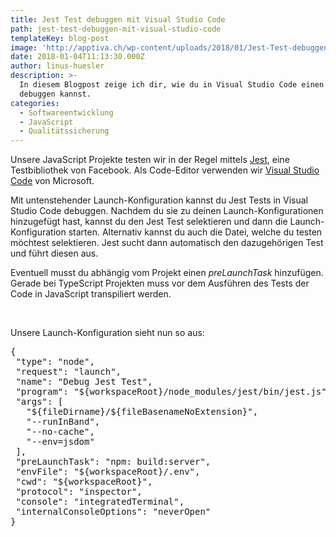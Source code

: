 ```yaml
---
title: Jest Test debuggen mit Visual Studio Code
path: jest-test-debuggen-mit-visual-studio-code
templateKey: blog-post
image: 'http://apptiva.ch/wp-content/uploads/2018/01/Jest-Test-debuggen-mit-Visual-Studio-Code.png'
date: 2018-01-04T11:13:30.000Z
author: linus-huesler
description: >-
  In diesem Blogpost zeige ich dir, wie du in Visual Studio Code einen Jest Test
  debuggen kannst.
categories:
  - Softwareentwicklung
  - JavaScript
  - Qualitätssicherung
---
```


Unsere JavaScript Projekte testen wir in der Regel mittels <a href="https://facebook.github.io/jest/" target="_blank" rel="noopener">Jest</a>, eine Testbibliothek von Facebook. Als Code-Editor verwenden wir <a href="https://code.visualstudio.com/" target="_blank" rel="noopener">Visual Studio Code</a> von Microsoft.

Mit untenstehender Launch-Konfiguration kannst du Jest Tests in Visual Studio Code debuggen. Nachdem du sie zu deinen Launch-Konfigurationen hinzugefügt hast, kannst du den Jest Test selektieren und dann die Launch-Konfiguration starten. Alternativ kannst du auch die Datei, welche du testen möchtest selektieren. Jest sucht dann automatisch den dazugehörigen Test und führt diesen aus.

Eventuell musst du abhängig vom Projekt einen <em>preLaunchTask</em> hinzufügen. Gerade bei TypeScript Projekten muss vor dem Ausführen des Tests der Code in JavaScript transpiliert werden.

&nbsp;

Unsere Launch-Konfiguration sieht nun so aus:

<pre><span>{
 "type": "node",
 "request": "launch",
 "name": "Debug Jest Test",
 "program": "${workspaceRoot}/node_modules/jest/bin/jest.js",
 "args": [
   "${fileDirname}/${fileBasenameNoExtension}",
   "--runInBand",
   "--no-cache",
   "--env=jsdom"
 ],
 "preLaunchTask": "npm: build:server",
 "envFile": "${workspaceRoot}/.env",
 "cwd": "${workspaceRoot}",
 "protocol": "inspector",
 "console": "integratedTerminal",
 "internalConsoleOptions": "neverOpen"
}</span></pre>
